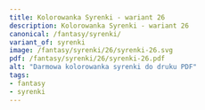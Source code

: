 ```yaml
---
title: Kolorowanka Syrenki - wariant 26
description: Kolorowanka Syrenki - wariant 26
canonical: /fantasy/syrenki/
variant_of: syrenki
image: /fantasy/syrenki/26/syrenki-26.svg
pdf: /fantasy/syrenki/26/syrenki-26.pdf
alt: "Darmowa kolorowanka syrenki do druku PDF"
tags:
- fantasy
- syrenki
---
```

